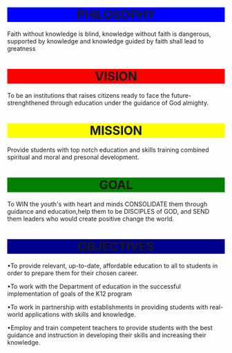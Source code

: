 <html>
<head>
</head>
<body background="Galilee.jpg">
<h1 style="text-align:center;background-color:blue">PHILOSOPHY</h1>
<p>Faith without knowledge is blind, knowledge without faith is dangerous, supported by knowledge and knowledge guided by faith shall lead to greatness
</p>
</body>
</html>

<html>
<head>
</head>
<body>
<h1 style ="text-align:center;background-color:red">VISION</h1>
<p> To be an institutions that raises citizens ready to face the future-strenghthened through education under the guidance of God almighty.
</p>
</body>
</html>

<html>
<head>
</head>
<body>
<h1 style="text-align:center;background-color:yellow">MISSION</h1>
<p>Provide students with top notch education and skills training combined spiritual and moral and presonal development.
</p>
</body>
</html>

<html>
<head>
</head>
<body>
<h1 style="text-align:center;background-color:green">GOAL</h1>
<p> To WIN the youth's with heart and minds CONSOLIDATE them through guidance and education,help them to be DISCIPLES of GOD, and SEND them leaders who would create positive change the world.
</p>
</body>
</html>

<html>
<head>
</head>
<body>
<h1 style="text-align:center;background-color:darkblue">OBJECTIVES</h1>
<p>•To provide relevant, up-to-date, affordable education to all to students in order to prepare them for their chosen career.</p>

<p>•To work with the Department of education in the successful implementation of goals of the K12 program</p>

<p>•To work in partnership with establishments in providing students with real-world applications with skills and knowledge.</p>

<p>•Employ and train competent teachers to provide students with the best guidance and instruction in developing their skills and increasing their knowledge. 
<html>
